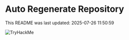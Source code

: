 # Auto Regenerate Repository

This README was last updated: 2025-07-26 11:50:59

 ![TryHackMe](https://tryhackme.com/badge/533634)